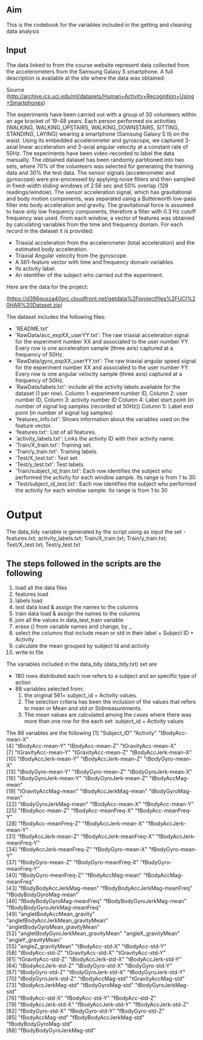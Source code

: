 ## Aim
This is the codebook for the variables included in the getting and cleaning data analysis

## Input 
The data linked to from the course website represent data collected from the accelerometers from the Samsung Galaxy S smartphone. A full description is available at the site where the data was obtained:

Source (http://archive.ics.uci.edu/ml/datasets/Human+Activity+Recognition+Using+Smartphones)

The experiments have been carried out with a group of 30 volunteers within an age bracket of 19-48 years. Each person performed six activities (WALKING, WALKING_UPSTAIRS, WALKING_DOWNSTAIRS, SITTING, STANDING, LAYING) wearing a smartphone (Samsung Galaxy S II) on the waist. Using its embedded accelerometer and gyroscope, we captured 3-axial linear acceleration and 3-axial angular velocity at a constant rate of 50Hz. The experiments have been video-recorded to label the data manually. The obtained dataset has been randomly partitioned into two sets, where 70% of the volunteers was selected for generating the training data and 30% the test data.
The sensor signals (accelerometer and gyroscope) were pre-processed by applying noise filters and then sampled in fixed-width sliding windows of 2.56 sec and 50% overlap (128 readings/window). The sensor acceleration signal, which has gravitational and body motion components, was separated using a Butterworth low-pass filter into body acceleration and gravity. The gravitational force is assumed to have only low frequency components, therefore a filter with 0.3 Hz cutoff frequency was used. From each window, a vector of features was obtained by calculating variables from the time and frequency domain.
For each record in the dataset it is provided:
- Triaxial acceleration from the accelerometer (total acceleration) and the estimated body acceleration.
- Triaxial Angular velocity from the gyroscope.
- A 561-feature vector with time and frequency domain variables.
- Its activity label.
- An identifier of the subject who carried out the experiment. 

Here are the data for the project:

(https://d396qusza40orc.cloudfront.net/getdata%2Fprojectfiles%2FUCI%20HAR%20Dataset.zip)

The dataset includes the following files:

- 'README.txt'
- 'RawData/acc_expXX_userYY.txt': The raw triaxial acceleration signal for the experiment number XX and associated to the user number YY. Every row is one acceleration sample (three axis) captured at a frequency of 50Hz. 
- 'RawData/gyro_expXX_userYY.txt': The raw triaxial angular speed signal for the experiment number XX and associated to the user number YY. Every row is one angular velocity sample (three axis) captured at a frequency of 50Hz. 
- 'RawData/labels.txt': include all the activity labels available for the dataset (1 per row). 
   Column 1: experiment number ID, 
   Column 2: user number ID, 
   Column 3: activity number ID 
   Column 4: Label start point (in number of signal log samples (recorded at 50Hz))
   Column 5: Label end point (in number of signal log samples)
- 'features_info.txt': Shows information about the variables used on the feature vector.
- 'features.txt': List of all features.
- 'activity_labels.txt': Links the activity ID with their activity name.
- 'Train/X_train.txt': Training set.
- 'Train/y_train.txt': Training labels.
- 'Test/X_test.txt': Test set.
- 'Test/y_test.txt': Test labels.
- 'Train/subject_id_train.txt': Each row identifies the subject who performed the activity for each window sample. Its range is from 1 to 30. 
- 'Test/subject_id_test.txt': Each row identifies the subject who performed the activity for each window sample. Its range is from 1 to 30

# Output 
The data_tidy variable is generated by the script using as input the set - features.txt; activity_labels.txt; Train/X_train.txt; Train/y_train.txt; Test/X_test.txt; Test/y_test.txt
## The steps followed in the scripts are the following
 1.	 load all the data files 
2.	features load
3.	labels load
4.	test data load & assign the names to the columns
5.	train data load  & assign the names to the columns
6. join all the values in data_test_train variable
7.	erase () from variable names  and change, by _
8.	select the columns that include mean or std in their label + Subject ID + Activity
9.	calculate the mean grouped by subject Id and activity
10. write to file 

The variables included in the data_tidy (data_tidy.txt) set are
* 180 rows distributed each row refers to a subject and an specific type of action
*  88 variables selected from:
	1. the original 561+ subject_id + Activity values. 
	2. The selection criteria has been the inclusion of the values that refers to mean or Mean and std  or Stdmeasurements. 
	3. The mean values are calculated among the cases where there was more than one row for the each set: subject_id + Activity values
	
The 88 variables are the following
[1] "Subject_ID"                         "Activity"                           "tBodyAcc-mean-X"                   
 [4] "tBodyAcc-mean-Y"                    "tBodyAcc-mean-Z"                    "tGravityAcc-mean-X"                
 [7] "tGravityAcc-mean-Y"                 "tGravityAcc-mean-Z"                 "tBodyAccJerk-mean-X"               
[10] "tBodyAccJerk-mean-Y"                "tBodyAccJerk-mean-Z"                "tBodyGyro-mean-X"                  
[13] "tBodyGyro-mean-Y"                   "tBodyGyro-mean-Z"                   "tBodyGyroJerk-mean-X"              
[16] "tBodyGyroJerk-mean-Y"               "tBodyGyroJerk-mean-Z"               "tBodyAccMag-mean"                  
[19] "tGravityAccMag-mean"                "tBodyAccJerkMag-mean"               "tBodyGyroMag-mean"                 
[22] "tBodyGyroJerkMag-mean"              "fBodyAcc-mean-X"                    "fBodyAcc-mean-Y"                   
[25] "fBodyAcc-mean-Z"                    "fBodyAcc-meanFreq-X"                "fBodyAcc-meanFreq-Y"               
[28] "fBodyAcc-meanFreq-Z"                "fBodyAccJerk-mean-X"                "fBodyAccJerk-mean-Y"               
[31] "fBodyAccJerk-mean-Z"                "fBodyAccJerk-meanFreq-X"            "fBodyAccJerk-meanFreq-Y"           
[34] "fBodyAccJerk-meanFreq-Z"            "fBodyGyro-mean-X"                   "fBodyGyro-mean-Y"                  
[37] "fBodyGyro-mean-Z"                   "fBodyGyro-meanFreq-X"               "fBodyGyro-meanFreq-Y"              
[40] "fBodyGyro-meanFreq-Z"               "fBodyAccMag-mean"                   "fBodyAccMag-meanFreq"              
[43] "fBodyBodyAccJerkMag-mean"           "fBodyBodyAccJerkMag-meanFreq"       "fBodyBodyGyroMag-mean"             
[46] "fBodyBodyGyroMag-meanFreq"          "fBodyBodyGyroJerkMag-mean"          "fBodyBodyGyroJerkMag-meanFreq"     
[49] "angletBodyAccMean_gravity"          "angletBodyAccJerkMean_gravityMean"  "angletBodyGyroMean_gravityMean"    
[52] "angletBodyGyroJerkMean_gravityMean" "angleX_gravityMean"                 "angleY_gravityMean"                
[55] "angleZ_gravityMean"                 "tBodyAcc-std-X"                     "tBodyAcc-std-Y"                    
[58] "tBodyAcc-std-Z"                     "tGravityAcc-std-X"                  "tGravityAcc-std-Y"                 
[61] "tGravityAcc-std-Z"                  "tBodyAccJerk-std-X"                 "tBodyAccJerk-std-Y"                
[64] "tBodyAccJerk-std-Z"                 "tBodyGyro-std-X"                    "tBodyGyro-std-Y"                   
[67] "tBodyGyro-std-Z"                    "tBodyGyroJerk-std-X"                "tBodyGyroJerk-std-Y"               
[70] "tBodyGyroJerk-std-Z"                "tBodyAccMag-std"                    "tGravityAccMag-std"                
[73] "tBodyAccJerkMag-std"                "tBodyGyroMag-std"                   "tBodyGyroJerkMag-std"              
[76] "fBodyAcc-std-X"                     "fBodyAcc-std-Y"                     "fBodyAcc-std-Z"                    
[79] "fBodyAccJerk-std-X"                 "fBodyAccJerk-std-Y"                 "fBodyAccJerk-std-Z"                
[82] "fBodyGyro-std-X"                    "fBodyGyro-std-Y"                    "fBodyGyro-std-Z"                   
[85] "fBodyAccMag-std"                    "fBodyBodyAccJerkMag-std"            "fBodyBodyGyroMag-std"              
[88] "fBodyBodyGyroJerkMag-std"


